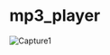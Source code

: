 # mp3_player

![Capture1](https://user-images.githubusercontent.com/44220596/104266519-c708f980-54b5-11eb-8086-1e19fe9a85dc.PNG)
